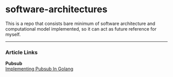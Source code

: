 # software-architectures
This is a repo that consists bare minimum of software architecture and computational model implemented, so it can act as future reference for myself.

---
### Article Links
**Pubsub**  
[Implementing Pubsub In Golang](https://www.linkedin.com/feed/update/urn:li:activity:6943856705034158080/)
